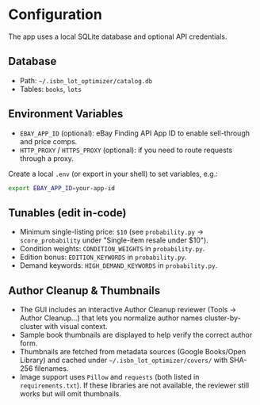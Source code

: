 
# Configuration

The app uses a local SQLite database and optional API credentials.

## Database
- Path: `~/.isbn_lot_optimizer/catalog.db`
- Tables: `books`, `lots`

## Environment Variables
- `EBAY_APP_ID` (optional): eBay Finding API App ID to enable sell-through and price comps.
- `HTTP_PROXY` / `HTTPS_PROXY` (optional): if you need to route requests through a proxy.

Create a local `.env` (or export in your shell) to set variables, e.g.:

```bash
export EBAY_APP_ID=your-app-id
```

## Tunables (edit in-code)
- Minimum single-listing price: `$10` (see `probability.py` → `score_probability` under "Single-item resale under $10").
- Condition weights: `CONDITION_WEIGHTS` in `probability.py`.
- Edition bonus: `EDITION_KEYWORDS` in `probability.py`.
- Demand keywords: `HIGH_DEMAND_KEYWORDS` in `probability.py`.

## Author Cleanup & Thumbnails
- The GUI includes an interactive Author Cleanup reviewer (Tools → Author Cleanup…) that lets you normalize author names cluster-by-cluster with visual context.
- Sample book thumbnails are displayed to help verify the correct author form.
- Thumbnails are fetched from metadata sources (Google Books/Open Library) and cached under `~/.isbn_lot_optimizer/covers/` with SHA-256 filenames.
- Image support uses `Pillow` and `requests` (both listed in `requirements.txt`). If these libraries are not available, the reviewer still works but will omit thumbnails.

